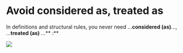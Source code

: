 # Avoid considered as, treated as

In definitions and structural rules, you never need ...**considered (as)**…, ...**treated (as)** …** :**

![](/api/Authoring/Tips%20-%20Shorter%20is%20better/assets/24547179-fcf2-41e4-b0e0-50cd8c7fd13c.png)

 